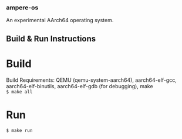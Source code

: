 ### ampere-os
An experimental AArch64 operating system.

## Build & Run Instructions
# Build
Build Requirements: QEMU (qemu-system-aarch64), aarch64-elf-gcc, aarch64-elf-binutils, aarch64-elf-gdb (for debugging), make\
```$ make all```
# Run
```$ make run```
